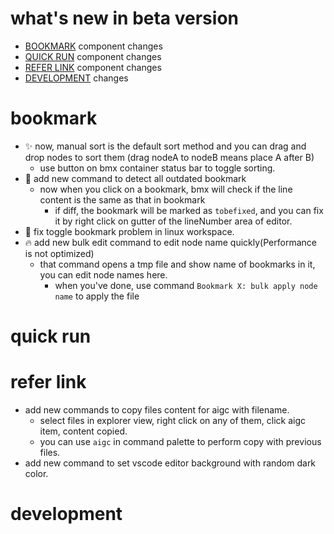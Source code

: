 <h1 id="Beta_release">what's new in beta version</h1>

- <a href="#Beta_bookmark">BOOKMARK</a> component changes
- <a href="#Beta_quick_run">QUICK RUN</a> component changes
- <a href="#Beta_refer_link">REFER LINK</a> component changes
- <a href="#Beta_development">DEVELOPMENT</a> changes

<h1 id="Beta_bookmark">bookmark</h1>

- ✨ now, manual sort is the default sort method and you can drag and drop nodes to sort them (drag nodeA to nodeB means place A after B)
  - use button on bmx container status bar to toggle sorting.
- 🐛 add new command to detect all outdated bookmark
  - now when you click on a bookmark, bmx will check if the line content is the same as that in bookmark
    - if diff, the bookmark will be marked as `tobefixed`, and you can fix it by right click on gutter of the lineNumber area of editor.
- 🐛 fix toggle bookmark problem in linux workspace.
- 🔥 add new bulk edit command to edit node name quickly(Performance is not optimized)
  - that command opens a tmp file and show name of bookmarks in it, you can edit node names here.
    - when you've done, use command `Bookmark X: bulk apply node name` to apply the file

<h1 id="Beta_quick_run">quick run</h1>

<h1 id="Beta_refer_link">refer link</h1>

- add new commands to copy files content for aigc with filename.
  - select files in explorer view, right click on any of them, click aigc item, content copied.
  - you can use `aigc` in command palette to perform copy with previous files.
- add new command to set vscode editor background with random dark color.

<h1 id="Beta_development">development</h1>
